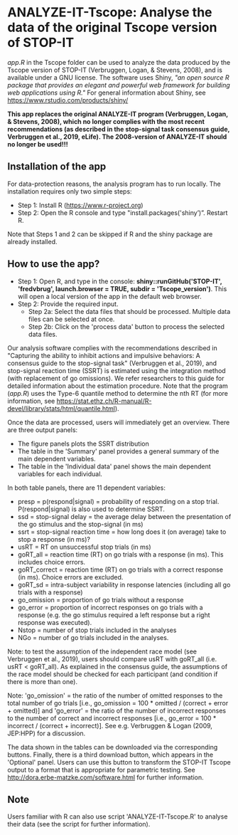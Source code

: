 # ANALYZE-IT-Tscope: Analyse the data of the original Tscope version of STOP-IT

*app.R*  in the Tscope folder can be used to analyze the data produced by the Tscope version of STOP-IT (Verbruggen, Logan, & Stevens, 2008), and is available under a GNU license. The software uses Shiny, *"an open source R package that provides an elegant and powerful web framework for building web applications using R."* For general information about Shiny, see https://www.rstudio.com/products/shiny/

**This app replaces the original ANALYZE-IT program (Verbruggen, Logan, & Stevens, 2008), which no longer complies with the most recent recommendations (as described in the stop-signal task consensus guide, Verbruggen et al., 2019, eLife). The 2008-version of ANALYZE-IT should no longer be used!!!**

## Installation of the app

For data-protection reasons, the analysis program has to run locally. The installation requires only two simple steps:

- Step 1: Install R (https://www.r-project.org)
- Step 2: Open the R console and type "install.packages('shiny’)”. Restart R.

Note that Steps 1 and 2 can be skipped if R and the shiny package are already installed.

## How to use the app?

- Step 1: Open R, and type in the console: **shiny::runGitHub('STOP-IT', 'fredvbrug', launch.browser = TRUE, subdir = 'Tscope_version')**. This will open a local version of the app in the default web browser.
- Step 2: Provide the required input.
  - Step 2a: Select the data files that should be processed. Multiple data files can be selected at once.
  - Step 2b: Click on the 'process data' button to process the selected data files.

Our analysis software complies with the recommendations described in "Capturing the ability to inhibit actions and impulsive behaviors: A consensus guide to the stop-signal task" (Verbruggen et al., 2019), and stop-signal reaction time (SSRT) is estimated using the integration method (with replacement of go omissions). We refer researchers to this guide for detailed information about the estimation procedure. Note that the program (*app.R*) uses the Type-6 quantile method to determine the nth RT (for more information, see https://stat.ethz.ch/R-manual/R-devel/library/stats/html/quantile.html).

Once the data are processed, users will immediately get an overview. There are three output panels:

- The figure panels plots the SSRT distribution
- The table in the 'Summary' panel provides a general summary of the main dependent variables.
- The table in the 'Individual data' panel shows the main dependent variables for each individual.

In both table panels, there are 11 dependent variables:
- presp = p(respond|signal) = probability of responding on a stop trial. P(respond|signal) is also used to determine SSRT.
- ssd = stop-signal delay = the average delay between the presentation of the go stimulus and the stop-signal (in ms)
- ssrt = stop-signal reaction time = how long does it (on average) take to stop a response (in ms)?
- usRT = RT on unsuccessful stop trials (in ms)
- goRT_all = reaction time (RT) on go trials with a response (in ms). This includes choice errors.
- goRT_correct = reaction time (RT) on go trials with a correct response (in ms). Choice errors are excluded.
- goRT_sd = intra-subject variability in response latencies (including all go trials with a response)
- go_omission = proportion of go trials without a response
- go_error = proportion of incorrect responses on go trials with a response (e.g. the go stimulus required a left response but a right response was executed).
- Nstop = number of stop trials included in the analyses
- NGo = number of go trials included in the analyses.

Note: to test the assumption of the independent race model (see Verbruggen et al., 2019), users should compare usRT with goRT_all (i.e. usRT < goRT_all). As explained in the consensus guide, the assumptions of the race model should be checked for each participant (and condition if there is more than one).

Note: 'go_omission' = the ratio of the number of omitted responses to the total number of go trials
[i.e., go_omission = 100 * omitted / (correct + error + omitted)] and 'go_error' = the ratio of
the number of incorrect responses to the number of correct and incorrect responses [i.e., go_error =
100 * incorrect / (correct + incorrect)]. See e.g. Verbruggen & Logan (2009, JEP:HPP) for a discussion.

The data shown in the tables can be downloaded via the corresponding buttons. Finally, there is a third download button, which appears in the 'Optional' panel. Users can use this button to transform the STOP-IT Tscope output to a format that is appropriate for parametric testing. See http://dora.erbe-matzke.com/software.html for further information.

## Note
Users familiar with R can also use script 'ANALYZE-IT-Tscope.R' to analyse their data (see the script for further information).
